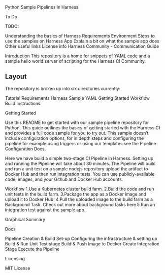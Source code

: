 Python Sample Pipelines in Harness

To Do

TODO:

 Understanding the basics of Harness 
 Requirements
 Environment
 Steps to use the samples on Harness App
 Explain a bit on what the sample app does
 Other useful links
 License info
 Harness Community - Communication Guide

Introduction
This repository is a home for snippets of YAML code and a sample hello world server of scripting for the Harness CI Community.

## Layout

The repository is broken up into six directories currently:

Tutorial
Requirements
Harness Sample YAML
Getting Started
Workflow
Build Instructions

Getting Started

Use this README to get started with our sample pipeline repository for Python. This guide outlines the basics of getting started with the Harness CI and provides a full code sample for you to try out. This sample doesn’t include configuration options, for in depth steps and configuring the pipeline for example using triggers or using our templates see the Pipeline Configuration Docs.

Here we have build a simple two-stage CI Pipeline in Harness. Setting up and running the Pipeline will take about 30 minutes. The Pipeline will build and run a unit test on a sample nodejs repository upload the artifact to Docker Hub and then run integration tests. You can use publicly-available code, images, and your Github and Docker Hub accounts.

Workflow
1.Use a Kubernetes cluster build farm.
2.Build the code and run unit tests in the build farm.
3.Package the app as a Docker image and upload it to Docker Hub.
4.Pull the uploaded image to the build farm as a Background Task. Check out more about background tasks here
5.Run an integration test against the sample app.

Graphical Summary 

Docs

Pipeline Creation & Build Set-up
Configuring the infrastructure & setting up Build & Run Unit Test stage
Build & Push Image to Docker
Create Integration Stage
Execute the Pipeline

Licensing

MIT License
